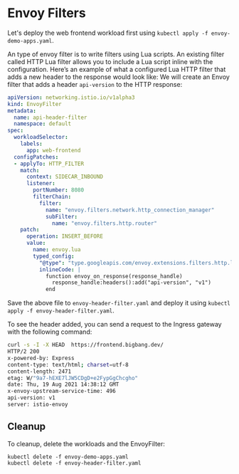 # Envoy Filters

Let's deploy the web frontend workload first using `kubectl apply -f envoy-demo-apps.yaml`.

An type of envoy filter is to write filters using Lua scripts. An existing filter called HTTP Lua filter allows you to include a Lua script inline with the configuration. Here’s an example of what a configured Lua HTTP filter that adds a new header to the response would look like:
We will create an Envoy filter that adds a header `api-version` to the HTTP response:


```yaml                                                                                                    
apiVersion: networking.istio.io/v1alpha3
kind: EnvoyFilter
metadata:
  name: api-header-filter
  namespace: default
spec:
  workloadSelector:
    labels:
      app: web-frontend
  configPatches:
  - applyTo: HTTP_FILTER
    match:
      context: SIDECAR_INBOUND
      listener:
        portNumber: 8080
        filterChain:
          filter:
            name: "envoy.filters.network.http_connection_manager"
            subFilter:
              name: "envoy.filters.http.router"
    patch:
      operation: INSERT_BEFORE
      value:
        name: envoy.lua
        typed_config:
          "@type": "type.googleapis.com/envoy.extensions.filters.http.lua.v3.Lua"
          inlineCode: |
            function envoy_on_response(response_handle)
              response_handle:headers():add("api-version", "v1")
            end

```

Save the above file to `envoy-header-filter.yaml` and deploy it using `kubectl apply -f envoy-header-filter.yaml`.

To see the header added, you can send a request to the Ingress gateway with the following command:

```bash
curl -s -I -X HEAD  https://frontend.bigbang.dev/
HTTP/2 200 
x-powered-by: Express
content-type: text/html; charset=utf-8
content-length: 2471
etag: W/"9a7-hEXE7lJW5CDgD+e2FypGgChcgho"
date: Thu, 19 Aug 2021 14:38:12 GMT
x-envoy-upstream-service-time: 496
api-version: v1
server: istio-envoy
```



## Cleanup

To cleanup, delete the workloads and the EnvoyFilter:

```
kubectl delete -f envoy-demo-apps.yaml
kubectl delete -f envoy-header-filter.yaml
```
